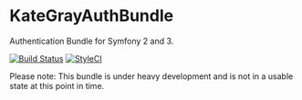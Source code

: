 # KateGrayAuthBundle
Authentication Bundle for Symfony 2 and 3.

[![Build Status](https://travis-ci.org/kategray/KateGrayAuthBundle.svg?branch=master)](https://travis-ci.org/kategray/KateGrayAuthBundle)
[![StyleCI](https://styleci.io/repos/60929506/shield)](https://styleci.io/repos/60929506)

Please note: This bundle is under heavy development and is not in a usable
state at this point in time.

